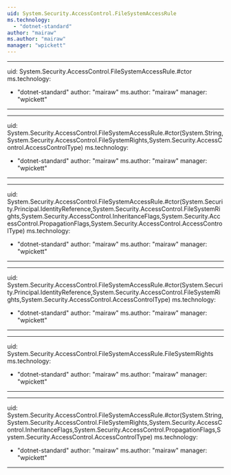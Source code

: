 ```yaml
---
uid: System.Security.AccessControl.FileSystemAccessRule
ms.technology: 
  - "dotnet-standard"
author: "mairaw"
ms.author: "mairaw"
manager: "wpickett"
---
```


---
uid: System.Security.AccessControl.FileSystemAccessRule.#ctor
ms.technology: 
  - "dotnet-standard"
author: "mairaw"
ms.author: "mairaw"
manager: "wpickett"
---

---
uid: System.Security.AccessControl.FileSystemAccessRule.#ctor(System.String,System.Security.AccessControl.FileSystemRights,System.Security.AccessControl.AccessControlType)
ms.technology: 
  - "dotnet-standard"
author: "mairaw"
ms.author: "mairaw"
manager: "wpickett"
---

---
uid: System.Security.AccessControl.FileSystemAccessRule.#ctor(System.Security.Principal.IdentityReference,System.Security.AccessControl.FileSystemRights,System.Security.AccessControl.InheritanceFlags,System.Security.AccessControl.PropagationFlags,System.Security.AccessControl.AccessControlType)
ms.technology: 
  - "dotnet-standard"
author: "mairaw"
ms.author: "mairaw"
manager: "wpickett"
---

---
uid: System.Security.AccessControl.FileSystemAccessRule.#ctor(System.Security.Principal.IdentityReference,System.Security.AccessControl.FileSystemRights,System.Security.AccessControl.AccessControlType)
ms.technology: 
  - "dotnet-standard"
author: "mairaw"
ms.author: "mairaw"
manager: "wpickett"
---

---
uid: System.Security.AccessControl.FileSystemAccessRule.FileSystemRights
ms.technology: 
  - "dotnet-standard"
author: "mairaw"
ms.author: "mairaw"
manager: "wpickett"
---

---
uid: System.Security.AccessControl.FileSystemAccessRule.#ctor(System.String,System.Security.AccessControl.FileSystemRights,System.Security.AccessControl.InheritanceFlags,System.Security.AccessControl.PropagationFlags,System.Security.AccessControl.AccessControlType)
ms.technology: 
  - "dotnet-standard"
author: "mairaw"
ms.author: "mairaw"
manager: "wpickett"
---
